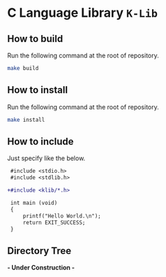 # C Language Library `K-Lib`

## How to build
Run the following command at the root of repository.
```bash
make build
```

## How to install
Run the following command at the root of repository.
```bash
make install
```

## How to include
Just specify like the below.
```diff
 #include <stdio.h>
 #include <stdlib.h>

+#include <klib/*.h>

 int main (void)
 {
     printf("Hello World.\n");
     return EXIT_SUCCESS;
 }
```

## Directory Tree
**- Under Construction -**
